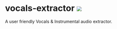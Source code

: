 # vocals-extractor [![](https://colab.research.google.com/assets/colab-badge.svg)](https://colab.research.google.com/github/sqdnoises/vocals-extractor/blob/colab/Vocals%20Extractor.ipynb)
A user friendly Vocals & Instrumental audio extractor.
